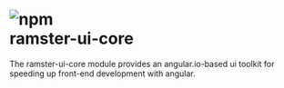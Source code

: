 ![npm](https://img.shields.io/npm/v/ramster-ui-core.svg)
<br/>
ramster-ui-core
==
The ramster-ui-core module provides an angular.io-based ui toolkit for speeding up front-end development with angular.
